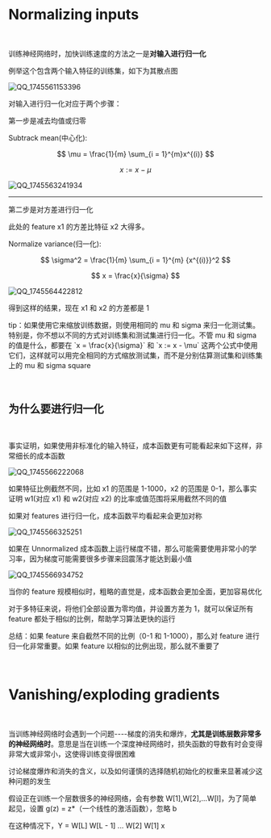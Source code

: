 </br>

# Normalizing inputs

</br>

<p>训练神经网络时，加快训练速度的方法之一是<b>对输入进行归一化</b></p>

<p>例举这个包含两个输入特征的训练集，如下为其散点图</p>

![QQ_1745561153396](https://github.com/user-attachments/assets/67ac959a-9643-453d-a396-e2712f9b2897)

<p>对输入进行归一化对应于两个步骤：</p>

<p>第一步是减去均值或归零</p>

<p>Subtrack mean(中心化):</p>

$$
\mu = \frac{1}{m} \sum_{i = 1}^{m}x^{(i)}
$$

$$
x := x - \mu
$$

![QQ_1745563241934](https://github.com/user-attachments/assets/d8543ae0-d3f5-4d06-b505-38f5c40953d3)

<hr>

<p>第二步是对方差进行归一化</p>

<p>此处的 feature x1 的方差比特征 x2 大得多。</p>

<p>Normalize variance(归一化):</p>

$$
\sigma^2 = \frac{1}{m} \sum_{i = 1}^{m} {x^{(i)}}^2
$$

$$
x = \frac{x}{\sigma}
$$

![QQ_1745564422812](https://github.com/user-attachments/assets/d3d8dc24-6d37-4c58-a9f7-bb1d83add9b5)

<p>得到这样的结果，现在 x1 和 x2 的方差都是 1</p>

<p>tip：如果使用它来缩放训练数据，则使用相同的 mu 和 sigma 来归一化测试集。特别是，你不想以不同的方式对训练集和测试集进行归一化。不管 mu 和 sigma 的值是什么，都要在 `x = \frac{x}{\sigma}` 和 `x := x - \mu` 这两个公式中使用它们，这样就可以用完全相同的方式缩放测试集，而不是分别估算测试集和训练集上的 mu 和 sigma square</p>

</br>

## 为什么要进行归一化

</br>

<p>事实证明，如果使用非标准化的输入特征，成本函数更有可能看起来如下这样，非常细长的成本函数</p>

![QQ_1745566222068](https://github.com/user-attachments/assets/eafc347e-fcb3-4860-b5ed-0aaa383bdb8f)

<p>如果特征比例截然不同，比如 x1 的范围是 1-1000，x2 的范围是 0-1，那么事实证明 w1(对应 x1) 和 w2(对应 x2) 的比率或值范围将采用截然不同的值</p>

<p>如果对 features 进行归一化，成本函数平均看起来会更加对称</p>

![QQ_1745566325251](https://github.com/user-attachments/assets/055ebda8-c385-44b1-b6f9-54c6c4c85df0)

<p>如果在 Unnormalized 成本函数上运行梯度不错，那么可能需要使用非常小的学习率，因为梯度可能需要很多步骤来回震荡才能达到最小值</p>

![QQ_1745566934752](https://github.com/user-attachments/assets/536532df-1d92-4492-b343-eb36e3a51787)

<p>当你的 feature 规模相似时，粗略的直觉是，成本函数会更加全面，更加容易优化</p>
 
<p>对于多特征来说，将他们全部设置为零均值，并设置方差为 1，就可以保证所有 feature 都处于相似的比例，帮助学习算法更快的运行</p>

<p>总结：如果 feature 来自截然不同的比例（0-1 和 1-1000），那么对 feature 进行归一化非常重要。如果 feature 以相似的比例出现，那么就不重要了</p>

</br>

# Vanishing/exploding gradients 

</br>

<p>当训练神经网络时会遇到一个问题----梯度的消失和爆炸，<b>尤其是训练层数非常多的神经网络时</b>。意思是当在训练一个深度神经网络时，损失函数的导数有时会变得非常大或非常小，这使得训练变得很困难</p>

<p>讨论梯度爆炸和消失的含义，以及如何谨慎的选择随机初始化的权重来显著减少这种问题的发生</p>

<p>假设正在训练一个层数很多的神经网络，会有参数 W[1],W[2],...W[l]，为了简单起见，设置 g(z) = z*（一个线性的激活函数），忽略 b</p>

<p>在这种情况下，Y = W[L] W[L - 1] ... W[2] W[1] x</p>



























































































































































































































































































































































































































































































